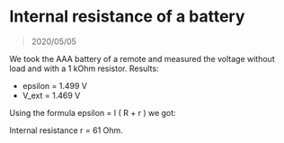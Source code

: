 # Internal resistance of a battery

> 2020/05/05

We took the AAA battery of a remote and measured the voltage without load and with a 1 kOhm resistor. Results:

- epsilon = 1.499 V
- V_ext = 1.469 V

Using the formula epsilon = I ( R + r ) we got:

Internal resistance r = 61 Ohm.
